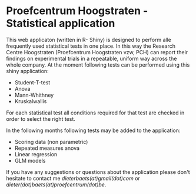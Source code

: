 # Proefcentrum Hoogstraten - Statistical application
This web applicaton (written in R- Shiny) is designed to perform alle frequently used statistical tests in one place. In this way the Research Centre Hoogstraten (Proefcentrum Hoogstraten vzw, PCH) can report their findings on experimental trials in a repeatable, uniform way across the whole company.
At the moment following tests can be performed using this shiny application:

* Student-T-test
* Anova
* Mann-Whithney
* Kruskalwallis

For each statistical test all conditions required for that test are checked in order to select the right test. 

In the following months following tests may be added to the application:

* Scoring data (non parametric)
* Repeated measures anova
* Linear regression
* GLM models

If you have any suggestions or questions about the application please don't hesitate to contact me *dieterbaets(at)gmail(dot)com* or *dieter(dot)baets(at)proefcentrum(dot)be*.
